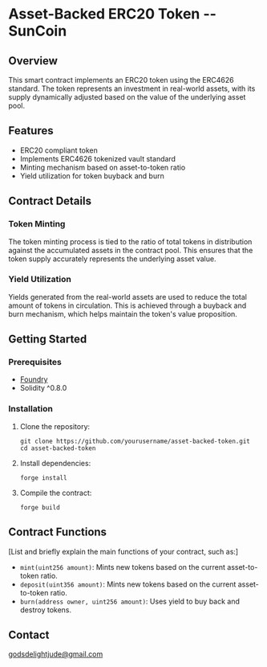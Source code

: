 # Asset-Backed ERC20 Token -- SunCoin

## Overview

This smart contract implements an ERC20 token using the ERC4626 standard. The token represents an investment in real-world assets, with its supply dynamically adjusted based on the value of the underlying asset pool.

## Features

- ERC20 compliant token
- Implements ERC4626 tokenized vault standard
- Minting mechanism based on asset-to-token ratio
- Yield utilization for token buyback and burn

## Contract Details

### Token Minting

The token minting process is tied to the ratio of total tokens in distribution against the accumulated assets in the contract pool. This ensures that the token supply accurately represents the underlying asset value.

### Yield Utilization

Yields generated from the real-world assets are used to reduce the total amount of tokens in circulation. This is achieved through a buyback and burn mechanism, which helps maintain the token's value proposition.

## Getting Started

### Prerequisites

- [Foundry](https://book.getfoundry.sh/getting-started/installation.html)
- Solidity ^0.8.0

### Installation

1. Clone the repository:
   ```
   git clone https://github.com/yourusername/asset-backed-token.git
   cd asset-backed-token
   ```

2. Install dependencies:
   ```
   forge install
   ```

3. Compile the contract:
   ```
   forge build
   ```

## Contract Functions

[List and briefly explain the main functions of your contract, such as:]

- `mint(uint256 amount)`: Mints new tokens based on the current asset-to-token ratio.
- `deposit(uint356 amount)`: Mints new tokens based on the current asset-to-token ratio.
- `burn(address owner, uint256 amount)`: Uses yield to buy back and destroy tokens.


## Contact
godsdelightjude@gmail.com